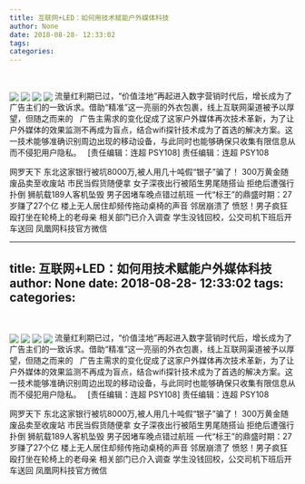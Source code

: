 ```yaml
---
title: 互联网+LED：如何用技术赋能户外媒体科技
author: None
date: 2018-08-28- 12:33:02
tags: 
categories: 
---
```

 
<!-- more -->
                                
<img align="center" border="0" src="http://p3.ifengimg.com/a/2018_35/0cf14048b8715c5_size221_w1080_h608.jpg" />
                                            
<img align="center" border="0" src="http://p1.ifengimg.com/a/2018_35/e945bcc759847bb_size420_w1080_h720.jpg" />
                            
<img align="center" border="0" src="http://p2.ifengimg.com/a/2016/0810/204c433878d5cf9size1_w16_h16.png" />
<img align="center" border="0" src="//d.ifengimg.com/w80_h80_nocache/y0.ifengimg.com/e01ed39fc2da5d4a/2013/1107/2e0e4336763b1c95742b6f1cea648796.jpg" />
流量红利期已过，“价值洼地”再起进入数字营销时代后，增长成为了广告主们的一致诉求。借助“精准”这一亮丽的外衣包裹，线上互联网渠道被予以厚望，但随之而来的
 
广告主需求的变化促成了这家户外媒体再次技术革新，为了让户外媒体的效果监测不再成为盲点，结合wifi探针技术成为了首选的解决方案。这一技术能够准确识别周边出现的移动设备，与此同时也能够确保只收集有限信息从而不侵犯用户隐私。
 
                                [责任编辑：连超                                    PSY108]                            
                                责任编辑：连超                                    PSY108                            
                                                            
网罗天下
东北这家银行被坑8000万,被人用几十吨假“银子”骗了！
300万黄金随废品卖至收废站 市民当假货随便拿
女子深夜出行被陌生男尾随搭讪 拒绝后遭强行扑倒
狮航载189人客机坠毁 男子因堵车晚点错过航班
一代“标王”的鼎盛时期：27岁赚了27个亿
楼上无人居住却频传拖动桌椅的声音 邻居崩溃了
愤怒！男子疯狂殴打坐在轮椅上的老母亲 相关部门已介入调查
学生没钱回校，公交司机下班后开车送回
凤凰网科技官方微信
                                        
                                    
---
title: 互联网+LED：如何用技术赋能户外媒体科技
author: None
date: 2018-08-28- 12:33:02
tags: 
categories: 
---
 
<!-- more -->
                                
<img align="center" border="0" src="http://p3.ifengimg.com/a/2018_35/0cf14048b8715c5_size221_w1080_h608.jpg" />
                                            
<img align="center" border="0" src="http://p1.ifengimg.com/a/2018_35/e945bcc759847bb_size420_w1080_h720.jpg" />
                            
<img align="center" border="0" src="http://p2.ifengimg.com/a/2016/0810/204c433878d5cf9size1_w16_h16.png" />
<img align="center" border="0" src="//d.ifengimg.com/w80_h80_nocache/y0.ifengimg.com/e01ed39fc2da5d4a/2013/1107/2e0e4336763b1c95742b6f1cea648796.jpg" />
流量红利期已过，“价值洼地”再起进入数字营销时代后，增长成为了广告主们的一致诉求。借助“精准”这一亮丽的外衣包裹，线上互联网渠道被予以厚望，但随之而来的
 
广告主需求的变化促成了这家户外媒体再次技术革新，为了让户外媒体的效果监测不再成为盲点，结合wifi探针技术成为了首选的解决方案。这一技术能够准确识别周边出现的移动设备，与此同时也能够确保只收集有限信息从而不侵犯用户隐私。
 
                                [责任编辑：连超                                    PSY108]                            
                                责任编辑：连超                                    PSY108                            
                                                            
网罗天下
东北这家银行被坑8000万,被人用几十吨假“银子”骗了！
300万黄金随废品卖至收废站 市民当假货随便拿
女子深夜出行被陌生男尾随搭讪 拒绝后遭强行扑倒
狮航载189人客机坠毁 男子因堵车晚点错过航班
一代“标王”的鼎盛时期：27岁赚了27个亿
楼上无人居住却频传拖动桌椅的声音 邻居崩溃了
愤怒！男子疯狂殴打坐在轮椅上的老母亲 相关部门已介入调查
学生没钱回校，公交司机下班后开车送回
凤凰网科技官方微信
                                        
                                    

